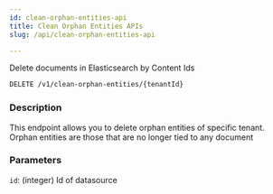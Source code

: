 ```yaml
---
id: clean-orphan-entities-api
title: Clean Orphan Entities APIs
slug: /api/clean-orphan-entities-api

---
```


Delete documents in Elasticsearch by Content Ids

```bash
DELETE /v1/clean-orphan-entities/{tenantId}
```

### Description

This endpoint allows you to delete orphan entities of specific tenant.
Orphan entities are those that are no longer tied to any document

### Parameters

`id`: (integer) Id of datasource
